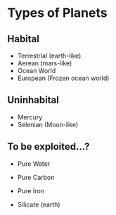 # Types of Planets

## Habital

* Terrestrial (earth-like)
* Aerean (mars-like)
* Ocean World
* European (Frozen ocean world)

## Uninhabital

* Mercury
* Selenian (Moon-like) 

## To be exploited...?

* Pure Water
* Pure Carbon
* Pure Iron

* Silicate (earth)